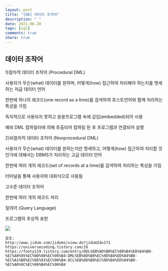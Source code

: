 ```yaml
---
layout: post
title: "[DB] 데이터 조작어"
description: " "
date: 2021-06-28
tags: [sql]
comments: true
share: true
---
```



## 데이터 조작어

1)절차적 데이터 조작어 (Procedural DML)

사용자가 무슨(what) 데이터를 원하며, 어떻게(how) 접근하여 처리해야 하는지를 명세하는 저급 데이터 언어

한번에 하나의 레코드(one record as a time)를 검색하여 호스트언어와 함께 처리하는 특성을 가짐

독자적으로 사용되지 못하고 응용프로그램 속에 삽입(embedded)되어 사용

예비 DML 컴파일러에 의해 추출되어 컴파일 된 후 프로그램과 연결되어 실행

2)비절차적 데이터 조작어 (Nonprocedural DML)

사용자가 무슨(what) 데이터를 원하는지만 명세하고, 어떻게(how) 접근하여 처리할 것인가에 대해서는 DBMS가 처리하는 고급 데이터 언어

한번에 여러 개의 레코드(set of records at a time)를 검색하여 처리하는 특성을 가짐

터미널을 통해 사용자와 대화식으로 사용됨

고수준 데이터 조작어

한번에 여러 개의 레코드 처리

질의어 (Query Language)

프로그램의 추상적 표현

<img src="https://2.bp.blogspot.com/-6ye9qUFWdT4/WgkQFLpj_vI/AAAAAAAAAVo/WAq6OK1Ffd8IYYC-FGxYPwvxxxeNWo1QgCEwYBhgL/s1600/2.png">

    참조:
    http://www.jidum.com/jidums/view.do?jidumId=171
    https://universecoding.tistory.com/16
    https://footy119.tistory.com/entry/DDL%EB%8D%B0%EC%9D%B4%ED%84%B0-%EC%A0%95%EC%9D%98%EC%96%B4-DML%EB%8D%B0%EC%9D%B4%ED%84%B0-%EC%A1%B0%EC%9E%91%EC%96%B4-DCL%EB%8D%B0%EC%9D%B4%ED%84%B0-%EC%A0%9C%EC%96%B4%EC%96%B4
